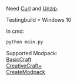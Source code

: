 Need [Curl](https://curl.se/download.html) and [Unzip](http://stahlworks.com/dev/?tool=zipunzip).

Testingbuild = Windows 10

In cmd:

```cmd
python main.py
```

Supported Modpack:   
[BasicCraft](https://github.com/MisileLab/BasicCraft)   
[CreativeCraft+](https://github.com/MisileLab/CreativeCraft-)   
[CreateModpack](https://github.com/MisileLab/CreateModpack)   
